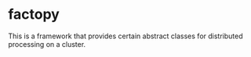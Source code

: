factopy
=======

This is a framework that provides certain abstract classes for distributed processing on a cluster.
